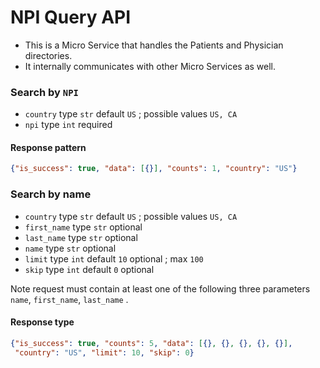 NPI Query API
=============

- This is a Micro Service that handles the Patients and Physician directories.
- It internally communicates with other Micro Services as well.

### Search by `NPI`

- `country` type `str` default `US` ; possible values `US, CA`
- `npi` type `int` required

#### Response pattern

```json
{"is_success": true, "data": [{}], "counts": 1, "country": "US"}
```


### Search by name


- `country` type `str` default `US` ; possible values `US, CA`
- `first_name` type `str` optional
- `last_name` type `str` optional
-  `name` type `str` optional
- `limit` type `int` default `10` optional ; max `100`
- `skip` type `int` default `0` optional


Note request must contain at least one of the following three parameters 
`name`, `first_name`, `last_name` .


#### Response type


```json
{"is_success": true, "counts": 5, "data": [{}, {}, {}, {}, {}],
 "country": "US", "limit": 10, "skip": 0}
``` 

